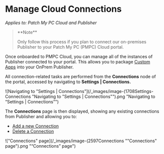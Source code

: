 # Manage Cloud Connections

_Applies to: Patch My PC Cloud and Publisher_

<blockquote class="wp-block-quote">
<p>**Note**</p>
<p>Only follow this process if you plan to connect our on-premises Publisher to your Patch My PC (PMPC) Cloud portal.</p>
</blockquote>

Once onboarded to PMPC Cloud, you can manage all of the instances of Publisher connected to your portal. This allows you to package [Custom Apps](../../custom-apps/) into your OnPrem Publisher.

All connection-related tasks are performed from the **Connections** node of the portal, accessed by navigating to **Settings | Connections.**

![Navigating to "Settings | Connections"](/_images/image-(1708Settings-Connections "Navigating to \"Settings | Connections\"").png "Navigating to “Settings | Connections”")

The **Connections** page is then displayed, showing any existing connections from Publisher and allowing you to:

* [Add a new Connection](add-a-connection.md)
* [Delete a Connection](delete-a-cloud-connection.md)

!["Connections" page](/_images/image-(2597Connections "\"Connections\" page").png "“Connections” page")